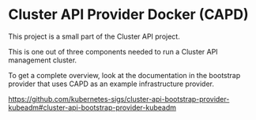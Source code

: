 # Cluster API Provider Docker (CAPD)

This project is a small part of the Cluster API project.

This is one out of three components needed to run a Cluster API management cluster.

To get a complete overview, look at the documentation in the bootstrap provider that uses CAPD as an example infrastructure provider.

https://github.com/kubernetes-sigs/cluster-api-bootstrap-provider-kubeadm#cluster-api-bootstrap-provider-kubeadm
